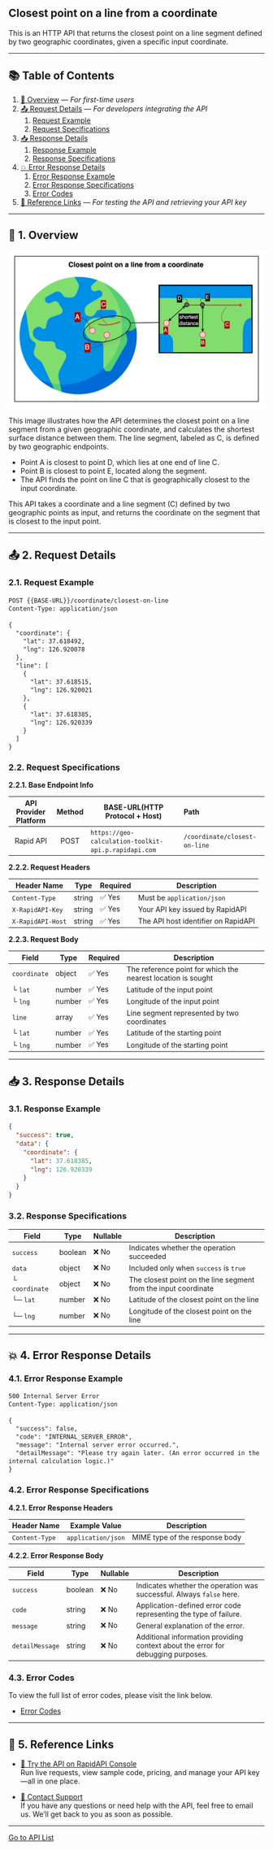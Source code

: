 ## Closest point on a line from a coordinate

This is an HTTP API that returns the closest point on a line segment defined by two geographic coordinates, given a specific input coordinate.

---

## 📚 Table of Contents

1. [🧭 Overview](#-1-overview) — *For first-time users*
2. [📤 Request Details](#-2-request-details) — *For developers integrating the API*
    1. [Request Example](#21-request-example)
    2. [Request Specifications](#22-request-specifications)
3. [📥 Response Details](#-3-response-details)
    1. [Response Example](#31-response-example)
    2. [Response Specifications](#32-response-specifications)
4. [💥 Error Response Details](#-4-error-response-details)
    1. [Error Response Example](#41-error-response-example)
    2. [Error Response Specifications](#42-error-response-specifications)
    3. [Error Codes](#43-error-codes)
5. [🔗 Reference Links](#-5-reference-links) — *For testing the API and retrieving your API key*

---

## 🧭 1. Overview

![closest-point-on-a-line-from-a-coordinate](./img/closest-point-on-a-line-from-a-coordinate.png)

This image illustrates how the API determines the closest point on a line segment from a given geographic coordinate, and calculates the shortest surface distance between them.
The line segment, labeled as C, is defined by two geographic endpoints.

- Point A is closest to point D, which lies at one end of line C.
- Point B is closest to point E, located along the segment.
- The API finds the point on line C that is geographically closest to the input coordinate.

This API takes a coordinate and a line segment (C) defined by two geographic points as input, and returns the coordinate on the segment that is closest to the input point.

---

## 📤 2. Request Details

### 2.1. Request Example

```http request
POST {{BASE-URL}}/coordinate/closest-on-line
Content-Type: application/json

{
  "coordinate": {
    "lat": 37.618492,
    "lng": 126.920078
  },
  "line": [
    {
      "lat": 37.618515,
      "lng": 126.920021
    },
    {
      "lat": 37.618385,
      "lng": 126.920339
    }
  ]
}
```

### 2.2. Request Specifications

**2.2.1. Base Endpoint Info**

| API Provider Platform | Method | BASE-URL(HTTP Protocol + Host)                       | Path                          |
|:---------------------:|:------:|------------------------------------------------------|:------------------------------|
|       Rapid API       |  POST  | `https://geo-calculation-toolkit-api.p.rapidapi.com` | `/coordinate/closest-on-line` |

**2.2.2. Request Headers**

| Header Name       | Type   | Required | Description                         |
|-------------------|--------|----------|-------------------------------------|
| `Content-Type`    | string | ✅ Yes    | Must be `application/json`          |
| `X-RapidAPI-Key`  | string | ✅ Yes    | Your API key issued by RapidAPI     |
| `X-RapidAPI-Host` | string | ✅ Yes    | The API host identifier on RapidAPI |

**2.2.3. Request Body**

| Field        | Type   | Required | Description                                                  |
|--------------|--------|----------|--------------------------------------------------------------|
| `coordinate` | object | ✅ Yes    | The reference point for which the nearest location is sought |
| └ `lat`      | number | ✅ Yes    | Latitude of the input point                                  |
| └ `lng`      | number | ✅ Yes    | Longitude of the input point                                 |
| `line`       | array  | ✅ Yes    | Line segment represented by two coordinates                  |
| └ `lat`      | number | ✅ Yes    | Latitude of the starting point                               |
| └ `lng`      | number | ✅ Yes    | Longitude of the starting point                              |

---

## 📥 3. Response Details

### 3.1. Response Example

```json
{
  "success": true,
  "data": {
    "coordinate": {
      "lat": 37.618385,
      "lng": 126.920339
    }
  }
}
```

### 3.2. Response Specifications

| Field          | Type    | Nullable | Description                                                     |
|----------------|---------|----------|-----------------------------------------------------------------|
| `success`      | boolean | ❌ No     | Indicates whether the operation succeeded                       |
| `data`         | object  | ❌ No     | Included only when `success` is `true`                          |
| └ `coordinate` | object  | ❌ No     | The closest point on the line segment from the input coordinate |
| └─ `lat`       | number  | ❌ No     | Latitude of the closest point on the line                       |
| └─ `lng`       | number  | ❌ No     | Longitude of the closest point on the line                      |

---

## 💥 4. Error Response Details

### 4.1. Error Response Example

```http request
500 Internal Server Error
Content-Type: application/json

{
  "success": false,
  "code": "INTERNAL_SERVER_ERROR",
  "message": "Internal server error occurred.",
  "detailMessage": "Please try again later. (An error occurred in the internal calculation logic.)"
}
```

### 4.2. Error Response Specifications

**4.2.1. Error Response Headers**

| Header Name    | Example Value      | Description                    |
|----------------|--------------------|--------------------------------|
| `Content-Type` | `application/json` | MIME type of the response body |

**4.2.2. Error Response Body**

| Field           | Type    | Nullable | Description                                                                      |
|-----------------|---------|----------|----------------------------------------------------------------------------------|
| `success`       | boolean | ❌ No     | Indicates whether the operation was successful. Always `false` here.             |
| `code`          | string  | ❌ No     | Application-defined error code representing the type of failure.                 |
| `message`       | string  | ❌ No     | General explanation of the error.                                                |
| `detailMessage` | string  | ❌ No     | Additional information providing context about the error for debugging purposes. |

### 4.3. Error Codes

To view the full list of error codes, please visit the link below.

- [Error Codes](./common/error-codes.md)

---

## 🔗 5. Reference Links

- [🚀 Try the API on RapidAPI Console](https://rapidapi.com/your-api/test)  
  Run live requests, view sample code, pricing, and manage your API key—all in one place.


- [💬 Contact Support](mailto:support@yourapi.com)  
  If you have any questions or need help with the API, feel free to email us. We’ll get back to you as soon as possible.

---

[Go to API List](../README)